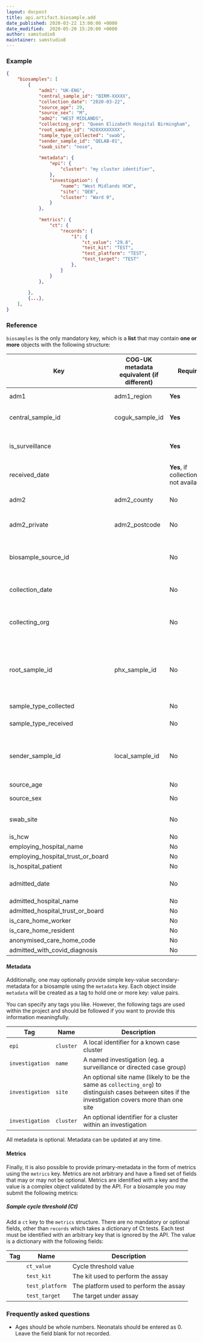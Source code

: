 ```yaml
---
layout: docpost
title: api.artifact.biosample.add
date_published: 2020-03-22 13:00:00 +0000
date_modified:  2020-05-20 15:20:00 +0000
author: samstudio8
maintainer: samstudio8
---
```


### Example
```json
{
    "biosamples": [
        {
            "adm1": "UK-ENG",
            "central_sample_id": "BIRM-XXXXX",
            "collection_date": "2020-03-22",
            "source_age": 29,
            "source_sex": "M",
            "adm2": "WEST MIDLANDS",
            "collecting_org": "Queen Elizabeth Hospital Birmingham",
            "root_sample_id": "H20XXXXXXXX",
            "sample_type_collected": "swab",
            "sender_sample_id": "QELAB-01",
            "swab_site": "nose",
            
            "metadata": {
                "epi": {
                    "cluster": "my cluster identifier",
                },
                "investigation": {
                    "name": "West Midlands HCW",
                    "site": "QEB",
                    "cluster": "Ward 0",
                }
            },
            
            "metrics": {
                "ct": {
                    "records": {
                        "1": {
                            "ct_value": "29.8",
                            "test_kit": "TEST",
                            "test_platform": "TEST",
                            "test_target": "TEST"
                        },
                    }
                }
            },
            
        },
        {...},
    ],
}
```

### Reference

`biosamples` is the only mandatory key, which is a **list** that may contain **one or more** objects with the following structure:


| Key                  | COG-UK metadata equivalent (if different)   | Required | Type       | Description                           |
|----------------------|-------------------------------|----------|------------|---------------------------------------|
| adm1          | adm1_region                              | **Yes**      | str | **Options** `UK-ENG`,`UK-SCT`,`UK-WLS`,`UK-NIR`|
| central_sample_id    | coguk_sample_id               | **Yes**      | str        | The centrally shared ID that you will use to refer to this sample inside the consortium. |
| is_surveillance    |                             | **Yes**           | str        | Whether this sample was collected under the COGUK surveillance protocol. **Options** `Y`, `N` |
| received_date      |                               | **Yes**, if collection_date not available      | str | The date the sample was received. **YYYY-MM-DD** only. |
| adm2          | adm2_county                              | No       | str        | The county that the patient lives in (no abbreviations or short hand) |
| adm2_private          | adm2_postcode                              | No       | str        | The outer postcode for the patient's home address (**first half of the postcode only**) |
| biosample_source_id  |                               | No       | str        | Unique identifier of patient or environmental sample. **Do not use an NHS number here**. This field will be backfilled later by PHx and HDR-UK. |
| collection_date      |                               | No      | str | The date the sample was collected. **YYYY-MM-DD** only. |
| collecting_org       |                               | No       | str       | The site (eg. hospital or surgery) that this sample was originally collected by. Use the first line of the 'sender' from the E28 form.
| root_sample_id       | phx_sample_id                 | No       | str        | Identifier assigned to this sample from one of the health agencies (eg. PHE samples will be prefixed with `H20`). This is necessary for linking samples to private patient metadata later. |
| sample_type_collected          |                               | No       | str | Sample type. **Options** `dry swab`, `swab`,`sputum`,`BAL`,`aspirate`|
| sample_type_received         |                               | No       | str | Sample type. **Options** `primary`,`extract`,`culture`,`lysate`|
| sender_sample_id     | local_sample_id               | No      | str        | If this sample was renamed by a local organisation (eg. hospital virology lab, sequencing lab), provide this identifier here. Otherwise leave blank. |
| source_age           |                               | No      | int        | Age of the patient in years |
| source_sex           |                               | No      | str | Sex of the patient. **Options** `F`,`M`,`Other` |
| swab_site            |                               | No       | str | Swab site. **Options** `nose`,`throat`,`nose-throat`,`endotracheal`,`rectal`|
| is_hcw               || No | str | **Options** `Y`, `N` or blank |
| employing_hospital_name || No | str ||
| employing_hospital_trust_or_board || No | str ||
| is_hospital_patient              || No | str | **Options** `Y`, `N` or blank |
| admitted_date      || No      | str | The date the patient was admitted to hospital. **YYYY-MM-DD** only. |
| admitted_hospital_name || No | str ||
| admitted_hospital_trust_or_board || No | str ||
| is_care_home_worker              || No | str | **Options** `Y`, `N` or blank |
| is_care_home_resident              || No | str | **Options** `Y`, `N` or blank |
| anonymised_care_home_code || No | str(3) ||
| admitted_with_covid_diagnosis || No | str | **Options** `Y`, `N` or blank |


#### Metadata

Additionally, one may optionally provide simple key-value secondary-metadata for a biosample using the `metadata` key.
Each object inside `metadata` will be created as a tag to hold one or more key: value pairs.

You can specify any tags you like. However, the following tags are used within the project and should be followed if you want to provide this information meaningfully.

| Tag         | Name      | Description                           |
|-------------|-----------|---------------------------------------|
| `epi`     | `cluster` | A local identifier for a known case cluster |
| `investigation` | `name` | A named investigation (eg. a surveillance or directed case group) |
| `investigation` | `site` | An optional site name (likely to be the same as `collecting_org`) to distinguish cases between sites if the investigation covers more than one site |
| `investigation` | `cluster` | An optional identifier for a cluster within an investigation |

All metadata is optional. Metadata can be updated at any time.

#### Metrics

Finally, it is also possible to provide primary-metadata in the form of metrics using the `metrics` key.
Metrics are not arbitrary and have a fixed set of fields that may or may not be optional.
Metrics are identified with a key and the value is a complex object validated by the API.
For a biosample you may submit the following metrics:

##### Sample cycle threshold (Ct)

Add a `ct` key to the `metrics` structure. 
There are no mandatory or optional fields, other than `records` which takes a dictionary of Ct tests. Each test must be identified with an arbitrary key that is ignored by the API. The value is a dictionary with the following fields:

| Tag         | Name      | Description                           |
|-------------|-----------|---------------------------------------|
|  | `ct_value` | Cycle threshold value |
|  | `test_kit` | The kit used to perform the assay |
|  | `test_platform` | The platform used to perform the assay |
|  | `test_target` | The target under assay |


### Frequently asked questions

* Ages should be whole numbers. Neonatals should be entered as 0. Leave the field blank for not recorded.
